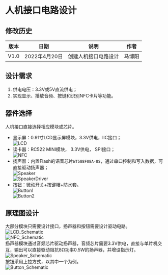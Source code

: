 # 人机接口电路设计  

## 修改历史  
|版本|日期|说明|作者|  
|----|----|----|----|  
|V1.0|2022年4月20日|创建人机接口电路设计|马博阳|  

## 设计需求  
1. 供电电压：3.3V或5V直流供电；  
2. 实现显示、播放音频、按键和识别NFC卡片等功能。  

## 器件选择  
人机接口直接选择相应模块或芯片。  
- 显示屏：0.91寸LCD显示屏模块，3.3V供电，IIC接口；  
![LCD](../../../Image/LCD.jpg)  
- 读卡器：RC522 MINI模块， 3.3V供电， SPI接口；  
![NFC](../../../Image/NFC.jpg)  
- 扬声器：内置Flash的语音芯片`WT588F08A-8S`，通过串口控制和写入数据，可直接驱动扬声器；  
![Speaker](../../../Image/Speaker.jpg)  
![SpeakerDriver](../../../Image/SpeakerDriver.png)  
- 按钮：微动开关+按键帽+防水套。  
![Button1](../../../Image/Button1.jpg)  
![Button2](../../../Image/Button2.jpg)  

## 原理图设计  
大部分模块只需要设计接口，扬声器和按钮需要设计驱动电路。  
![LCD_Schematic](../../../Image/LCD_Schematic.png)  
![NFC_Schematic](../../../Image/NFC_Schematic.png)  
扬声器模块通过音频芯片驱动扬声器，音频芯片需要3.3V供电，直接与单片机交互，输出可以直接驱动阻抗8Ω功率0.5W的扬声器，并增设指示灯。  
![Speaker_Schematic](../../../Image/Speaker_Schematic.png)  
按钮采用上拉方式，以其中一个为例。  
![Button_Schematic](../../../Image/Button_Schematic.png)  
